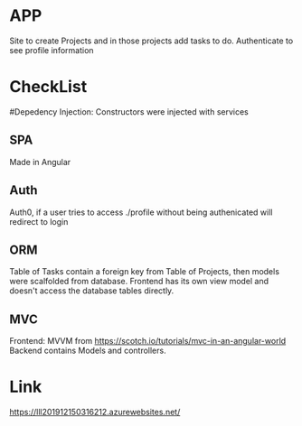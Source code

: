 # APP
Site to create Projects and in those projects add tasks to do. Authenticate to see profile information
# CheckList
#Depedency Injection:
Constructors were injected with services
## SPA
Made in Angular
## Auth 
Auth0, if a user tries to access ./profile without being authenicated will redirect to login
## ORM 
Table of Tasks contain a foreign key from Table of Projects, then models were scalfolded from database. Frontend has its own view model and doesn't access the database tables directly. 
## MVC 
Frontend: MVVM from https://scotch.io/tutorials/mvc-in-an-angular-world Backend contains Models and controllers.

# Link
https://lll201912150316212.azurewebsites.net/
